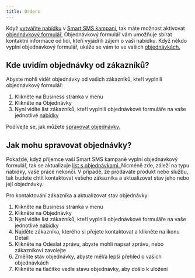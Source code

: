 ```yaml
---
title: Orders
---
```


Když [vytváříte nabídku](offers.md#jak-vytvořit-nabídku) v [Smart SMS kampani](creating-smart-sms-campaign.md#jak-vytvořím-smart-sms-kampaň), tak máte možnost aktivovat [objednávkový formulář.](order-form.md#co-je-objednávkový-formulář-a-jak-ho-může-aktivovat) Objednávkový formulář vám umožňuje sbírat kontaktní informace od lidí, kteří vyjádřili zájem o vaši nabídku. Když někdo vyplní objednávkový formulář, ukáže se vám to ve vašich [objednávkách.](orders.md#kde-uvidím-objednávky-od-zákazníků)

## Kde uvidím objednávky od zákazníků?
Abyste mohli vidět objednávky od vašich zákazníků, kteří vyplnili objednávkový formulář:
1.	Klikněte na Business stránka v menu
2.	Klikněte na Objednávky
3.	Nyní vidíte list zákazníků, kteří vyplnili objednávkové formuláře na vaše jednotlivé [nabídky](https://www.bulkgate.com/cs/reseni/smart-sms#nabidky)

Podívejte se, jak můžete [spravovat objednávky.](orders.md#jak-mohu-spravovat-objednávky)


## Jak mohu spravovat objednávky?
Pokaždé, když příjemce vaší Smart SMS kampaně vyplní objednávkový formulář, tak se aktualizuje [list s objednávkami. ](orders.md#kde-uvidím-objednávky-od-zákazníků) Nicméně zde, záleží na typu nabídky, vaše práce nekončí.
V případě, že prodáváte produkt nebo službu, tak budete chtít kontaktovat vašeho zákazníka a aktualizovat stav jeho nebo její objednávky. 

Pro kontaktování zákazníka a aktualizovat stav objednávky:
1.	Klikněte na Business stránka v menu
2.	Klikněte na Objednávky
3.	Nyní vidíte list zákazníků, kteří vyplnili objednávkové formuláře na vaše jednotlivé [nabídky](https://www.bulkgate.com/cs/reseni/smart-sms#nabidky)
4.	Najděte zákazníka, kterého si přejete kontaktovat a klikněte na ikonu Detail
5.	Klikněte na Odeslat zprávu, abyste mohli napsat zprávu, nebo zákazníkovi zavolejte 
6.	Změňte stav objednávky, abyste měl/a lepší přehled o vašich objednávkách
7.	Klikněte na tlačítko vedle stavu objednávky, aby došlo k uložení

